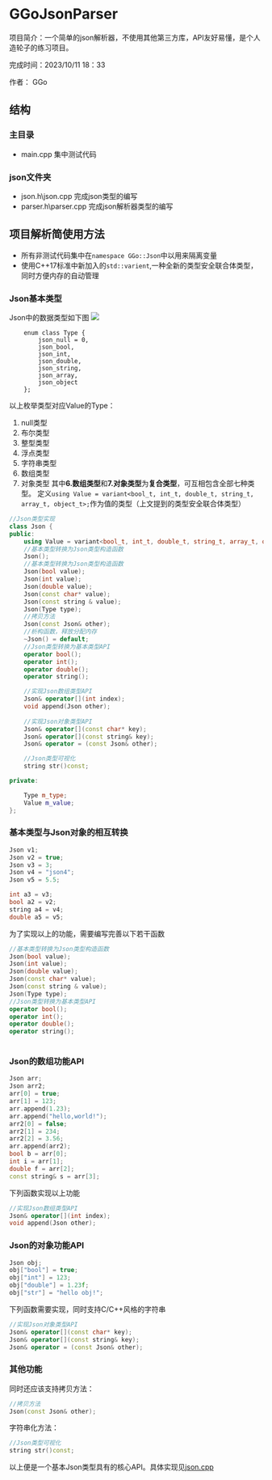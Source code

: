 # GGoJsonParser
项目简介：一个简单的json解析器，不使用其他第三方库，API友好易懂，是个人造轮子的练习项目。

完成时间：2023/10/11 18：33

作者：        GGo

## 结构
### 主目录
* main.cpp
集中测试代码
### json文件夹
 * json.h\json.cpp
完成json类型的编写
 * parser.h\parser.cpp
完成json解析器类型的编写

## 项目解析简使用方法
 * 所有非测试代码集中在`namespace GGo::Json`中以用来隔离变量
 * 使用C++17标准中新加入的`std::varient`,一种全新的类型安全联合体类型，同时方便内存的自动管理
 

### Json基本类型
Json中的数据类型如下图
![](https://www.json.org/img/value.png)
```
	enum class Type {
		json_null = 0,
		json_bool,
		json_int,
		json_double,
		json_string,
		json_array,
		json_object
	};
```
以上枚举类型对应Value的Type：
1. null类型
2. 布尔类型
3. 整型类型
4. 浮点类型
5. 字符串类型
6. 数组类型
7. 对象类型
其中**6.数组类型**和**7.对象类型**为**复合类型**，可互相包含全部七种类型。
定义`using Value = variant<bool_t, int_t, double_t, string_t, array_t, object_t>;`作为值的类型（上文提到的类型安全联合体类型）
```C++
//Json类型实现
class Json {
public:
	using Value = variant<bool_t, int_t, double_t, string_t, array_t, object_t>;
	//基本类型转换为Json类型构造函数
	Json();
	//基本类型转换为Json类型构造函数
	Json(bool value);
	Json(int value);
	Json(double value);
	Json(const char* value);
	Json(const string & value);
	Json(Type type);
	//拷贝方法
	Json(const Json& other);
	//析构函数，释放分配内存
	~Json() = default;
	//Json类型转换为基本类型API
	operator bool();
	operator int();
	operator double();
	operator string();

	//实现Json数组类型API
	Json& operator[](int index);
	void append(Json other);
	
	//实现Json对象类型API
	Json& operator[](const char* key);
	Json& operator[](const string& key);
	Json& operator = (const Json& other);

	//Json类型可视化
	string str()const;

private:

	Type m_type;
	Value m_value;
};
```
### 基本类型与Json对象的相互转换
```C++
Json v1;
Json v2 = true;
Json v3 = 3;
Json v4 = "json4";
Json v5 = 5.5;

int a3 = v3;
bool a2 = v2;
string a4 = v4;
double a5 = v5;
```
为了实现以上的功能，需要编写完善以下若干函数
```C++
//基本类型转换为Json类型构造函数
Json(bool value);
Json(int value);
Json(double value);
Json(const char* value);
Json(const string & value);
Json(Type type);
//Json类型转换为基本类型API
operator bool();
operator int();
operator double();
operator string();
	
```
### Json的数组功能API
```C++
Json arr;
Json arr2;
arr[0] = true;
arr[1] = 123;
arr.append(1.23);
arr.append("hello,world!");
arr2[0] = false;
arr2[1] = 234;
arr2[2] = 3.56;
arr.append(arr2);
bool b = arr[0];
int i = arr[1];
double f = arr[2];
const string& s = arr[3];	
```
下列函数实现以上功能
```C++
//实现Json数组类型API
Json& operator[](int index);
void append(Json other);
```
### Json的对象功能API
```C++
Json obj;
obj["bool"] = true;
obj["int"] = 123;
obj["double"] = 1.23f;
obj["str"] = "hello obj!";
```
下列函数需要实现，同时支持C/C++风格的字符串
```C++
//实现Json对象类型API
Json& operator[](const char* key);
Json& operator[](const string& key);
Json& operator = (const Json& other);
```
### 其他功能
同时还应该支持拷贝方法：
```C++
//拷贝方法
Json(const Json& other);
```
字符串化方法：
```C++
//Json类型可视化
string str()const;
```
以上便是一个基本Json类型具有的核心API。具体实现见[json.cpp](json/json.cpp)



